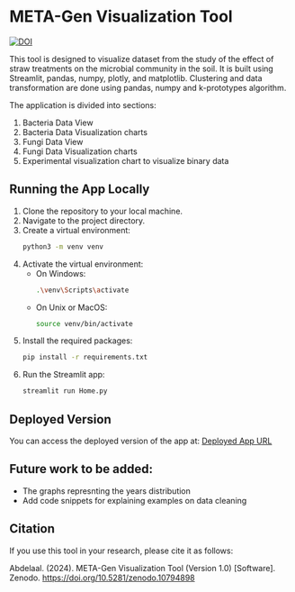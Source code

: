 # META-Gen Visualization Tool

[![DOI](https://zenodo.org/badge/DOI/10.5281/zenodo.10794898.svg)](https://doi.org/10.5281/zenodo.10794898)

This tool is designed to visualize dataset from the study of the effect of straw treatments on the microbial community in the soil. It is built using Streamlit, pandas, numpy, plotly, and matplotlib. Clustering and data transformation are done using pandas, numpy and k-prototypes algorithm.

The application is divided into sections:

1. Bacteria Data View
2. Bacteria Data Visualization charts
3. Fungi Data View
4. Fungi Data Visualization charts
5. Experimental visualization chart to visualize binary data

## Running the App Locally

1. Clone the repository to your local machine.
2. Navigate to the project directory.
3. Create a virtual environment:
    ```bash
    python3 -m venv venv
    ```
4. Activate the virtual environment:
    - On Windows:
        ```bash
        .\venv\Scripts\activate
        ```
    - On Unix or MacOS:
        ```bash
        source venv/bin/activate
        ```
5. Install the required packages:
    ```bash
    pip install -r requirements.txt
    ```
6. Run the Streamlit app:
    ```bash
    streamlit run Home.py
    ```

## Deployed Version

You can access the deployed version of the app at: [Deployed App URL](https://ds--metagtool-dmwcqyuhbd3kaikvk5me8j.streamlit.app/)

## Future work to be added: 

* The graphs represnting the years distribution
* Add code snippets for explaining examples on data cleaning 

## Citation

If you use this tool in your research, please cite it as follows:

Abdelaal. (2024). META-Gen Visualization Tool (Version 1.0) [Software]. Zenodo. https://doi.org/10.5281/zenodo.10794898
